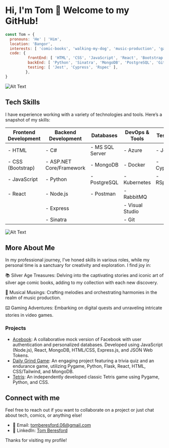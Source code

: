  # Hi, I'm Tom 👋  Welcome to my GitHub!

```javascript
const Tom = {
  pronouns: 'He' | 'Him',
  location: 'Bangor',
  interests: [ 'comic-books', 'walking-my-dog', 'music-production', 'gaming' ],
  code: {
          frontEnd: [ 'HTML', 'CSS', 'JavaScript', 'React', 'Bootstrap' ],
          backEnd: [ 'Python', 'Sinatra', 'MongoDB', 'PostgreSQL', 'Git', 'Node', 'Express' ],
          testing: [ 'Jest', 'Cypress', 'Rspec' ],
         },
}
```
![Alt Text](https://user-images.githubusercontent.com/74038190/225813708-98b745f2-7d22-48cf-9150-083f1b00d6c9.gif)
## Tech Skills

I have experience working with a variety of technologies and tools. Here’s a snapshot of my skills:

|  Frontend Development    |  Backend Development     |  Databases             |  DevOps & Tools           |  Testing      | 
|--------------------------|--------------------------|------------------------|---------------------------|---------------|
| - HTML                   | - C#                     | - MS SQL Server        | - Azure                   | - Jest        |
| - CSS (Bootstrap)        | - ASP.NET Core/Framework | - MongoDB              | - Docker                  | - Cypress     |
| - JavaScript             | - Python                 | - PostgreSQL           | - Kubernetes              | - RSpec       |
| - React                  | - Node.js                | - Postman              |  - RabbitMQ               |               |
|                          | - Express                |                        | - Visual Studio           |               |
|                          | - Sinatra                |                        | - Git                     |               |

![Alt Text](https://camo.githubusercontent.com/28e64d517089d4b23ff5716340d789b4af32b3aa44001a62677f273d3ee898d5/68747470733a2f2f6d69722d73332d63646e2d63662e626568616e63652e6e65742f70726f6a6563745f6d6f64756c65732f6d61785f313230302f3831626234623136353638343031392e363430623630333864313333652e676966)

## More About Me
In my professional journey, I've honed skills in various roles, while my personal time is a sanctuary for creativity and exploration. I find joy in:

📚 Silver Age Treasures: Delving into the captivating stories and iconic art of silver age comic books, adding to my collection with each new discovery.

🎵 Musical Musings: Crafting melodies and orchestrating harmonies in the realm of music production.

⌨️ Gaming Adventures: Embarking on digital quests and unraveling intricate stories in video games.


### Projects

- [Acebook](https://github.com/ThomasBeresford-0/Acebook): A collaborative mock version of Facebook with user authentication and personalized databases. Developed using JavaScript (Node.js), React, MongoDB, HTML/CSS, Express.js, and JSON Web Tokens.
- [Daily Grind Game](https://github.com/ThomasBeresford-0/Daily-Grind-Game): An engaging project featuring a trivia quiz and an endurance game, utilizing Pygame, Python, Flask, React, HTML, CSS/Tailwind, and MongoDB.
- [Tetris](https://github.com/ThomasBeresford-0/tetris_game): An independently developed classic Tetris game using Pygame, Python, and CSS.


## Connect with me

Feel free to reach out if you want to collaborate on a project or just chat about tech, comics, or anything else!

- 📧 Email: tomberesford.06@gmail.com
- 💼 LinkedIn: [Tom Beresford](https://linkedin.com/in/tom-beresford)

Thanks for visiting my profile!
